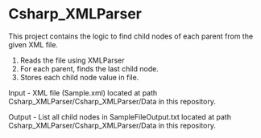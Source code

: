 # Csharp_XMLParser

This project contains the logic to find child nodes of each parent from the given XML file.
1) Reads the file using XMLParser
2) For each parent, finds the last child node.
3) Stores each child node value in file.

Input - XML file (Sample.xml) located at path Csharp_XMLParser/Csharp_XMLParser/Data in this repository.

Output - List all child nodes in SampleFileOutput.txt located at path Csharp_XMLParser/Csharp_XMLParser/Data in this repository.


